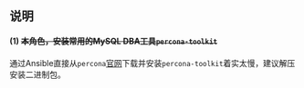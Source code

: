 ## 说明

#### (1) ~~本角色，安装常用的MySQL DBA工具`percona-toolkit`~~

通过Ansible直接从`percona`[官网](https://www.percona.com/downloads/percona-toolkit/LATEST/)下载并安装`percona-toolkit`着实太慢，建议解压安装二进制包。
